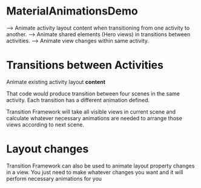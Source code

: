 # MaterialAnimationsDemo

--> Animate activity layout content when transitioning from one activity to another.
--> Animate shared elements (Hero views) in transitions between activities.
--> Animate view changes within same activity.


# Transitions between Activities

Animate existing activity layout **content**

That code would produce transition between four scenes in the same activity. Each transition has a different animation defined. 

Transition Framework will take all visible views in current scene and calculate whatever necessary animations are needed to arrange those views according to next scene.


# Layout changes

Transition Framework can also be used to animate layout property changes in a view. You just need to make whatever changes you want and it will perform necessary animations for you

